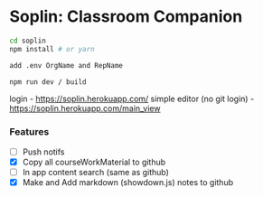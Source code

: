 # Soplin: Classroom Companion

```bash
cd soplin
npm install # or yarn

add .env OrgName and RepName

npm run dev / build
```

login - https://soplin.herokuapp.com/
simple editor (no git login) - https://soplin.herokuapp.com/main_view

### Features
- [ ] Push notifs
- [x] Copy all courseWorkMaterial to github
- [ ] In app content search (same as github)
- [x] Make and Add markdown (showdown.js) notes to github
